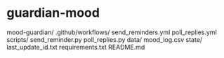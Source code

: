 # guardian-mood
mood-guardian/
  .github/workflows/
    send_reminders.yml
    poll_replies.yml
  scripts/
    send_reminder.py
    poll_replies.py
  data/
    mood_log.csv
  state/
    last_update_id.txt
  requirements.txt
  README.md
